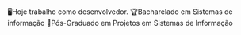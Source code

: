 🖥️Hoje trabalho como desenvolvedor.
🏆Bacharelado em Sistemas de informação
🥇Pós-Graduado em Projetos em Sistemas de Informação
<!---
Rafaelnovaes2022/Rafaelnovaes2022 is a ✨ special ✨ repository because its `README.md` (this file) appears on your GitHub profile.
You can click the Preview link to take a look at your changes.
--->
